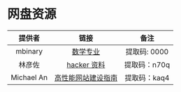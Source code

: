 # 网盘资源
提供者| 链接|备注
:-:|:-:|:-:
mbinary| [数学专业](https://pan.baidu.com/s/1HRPykNB2x2KdNlPA5m-wuQ)|提取码: 0000
林彦佐 | [hacker 资料](https://pan.baidu.com/s/1huDFi1hMMSVlTwvxhEIrpQ)|提取码：n70q 
Michael An | [高性能网站建设指南](https://pan.baidu.com/s/1UB8KThKHSFMkCL8GfY6XQw)|提取码：kaq4 
